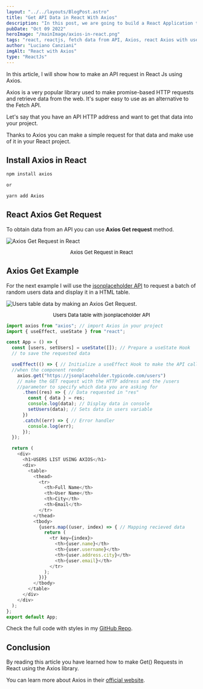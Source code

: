 ```yaml
---
layout: "../../layouts/BlogPost.astro"
title: "Get API Data in React With Axios"
description: "In this post, we are going to build a React Application that fetches data from an API. We'll learn how to use Axios to make the request and display it on the page."
pubDate: "Oct 09 2022"
heroImage: "/mainImage/axios-in-react.png"
tags: "react, reactjs, fetch data from API, Axios, react Axios with useeffect, dev, developer, web developer"
author: "Luciano Canziani"
imgAlt: "React with Axios"
type: "ReactJs"
---
```


In this article, I will show how to make an API request in React Js using Axios.

Axios is a very popular library used to make promise-based HTTP requests and retrieve data from the web. It's super easy to use as an alternative to the Fetch API.

Let's say that you have an API HTTP address and want to get that data into your project.

Thanks to Axios you can make a simple request for that data and make use of it in your React project.

## Install Axios in React

```js
npm install axios

or

yarn add Axios
```

## React Axios Get Request

To obtain data from an API you can use <strong>Axios Get request</strong> method.

<img src="/imgExamples/axios-get-request.png" alt="Axios Get Request in React" class="img-center" />
<p style="text-align: center;font-size: 13px;color: black;">Axios Get Request in React</p>


## Axios Get Example

For the next example I will use the <a href="https://jsonplaceholder.typicode.com/">jsonplaceholder API</a> to request a batch of random users data and display it in a HTML table.


<img src="/imgExamples/users-table-data.png" alt="Users table data by making an Axios Get Request." class="img-center" />
<p style="text-align: center;font-size: 13px;color: black;">Users Data table with jsonplaceholder API</p>


```js
import axios from "axios"; // import Axios in your project
import { useEffect, useState } from "react";

const App = () => {
  const [users, setUsers] = useState([]); // Prepare a useState Hook 
  // to save the requested data

  useEffect(() => { // Initialize a useEffect Hook to make the API call 
  //when the component render
    axios.get("https://jsonplaceholder.typicode.com/users") 
    // make the GET request with the HTTP address and the /users 
    //parameter to specify which data you are asking for
      .then((res) => { // Data requested in "res"
        const { data } = res;
        console.log(data); // Display data in console
        setUsers(data); // Sets data in users variable
      })
      .catch((err) => { // Error handler
        console.log(err);
      });
  });

  return (
    <div>
      <h1>USERS LIST USING AXIOS</h1>
      <div>
        <table>
          <thead>
            <tr>
              <th>Full Name</th>
              <th>User Name</th>
              <th>City</th>
              <th>Email</th>
            </tr>
          </thead>
          <tbody>
            {users.map((user, index) => { // Mapping recieved data
              return (
                <tr key={index}>
                  <th>{user.name}</th>
                  <th>{user.username}</th>
                  <th>{user.address.city}</th>
                  <th>{user.email}</th>
                </tr>
              );
            })}
          </tbody>
        </table>
      </div>
    </div>
  );
};
export default App;
```

Check the full code with styles in my <a href="https://jsonplaceholder.typicode.com/">GitHub Repo</a>.

## Conclusion

By reading this article you have learned how to make Get() Requests in React using the Axios library.

You can learn more about Axios in their <a href="https://axios-http.com/">official website</a>.